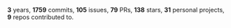 **3** years, **1759** commits, **105** issues, **79** PRs, **138** stars, **31** personal projects, **9** repos contributed to.
